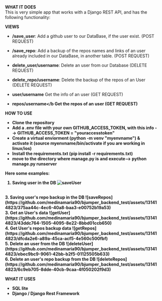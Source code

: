 <b>WHAT IT DOES</b>
<br>
This is very simple app that works with a Django REST API, and has the following functionality:

<b> VIEWS </b>
- <b>/save_user</b>: Add a github user to our DataBase, if the user exist. (POST REQUEST)
- <b>/save_repo</b>: Add a backup of the repos names and links of an user already included in our DataBase, in another table. (POST REQUEST)
  
- <b>delete_user/username</b>: Delete an user from our Database (DELETE REQUEST)
- <b>delete_repo/username</b>: Delete the backup of the repos of an User (DELETE REQUEST)
  
- <b>user/username</b> Get the info of an user (GET REQUEST)
- <b>repos/username</b Get the repos of an user (GET REQUEST)

<b>HOW TO USE</b>

- Clone the repository
- Add a .env file with your own GITHUB_ACCESS_TOKEN, with this info --> GITHUB_ACCESS_TOKEN = "youraccesstoken"
- Create a virtual enviorment (python -m venv "myenvname") & activate it (source myenvname/bin/activate if you are working in linux/ios)
- Install the requirements.txt (pip install -r requirements.txt)
- move to the directory where manage.py is and execute--> python manage.py runserver
  
Here some examples:
1. Saving user in the DB
   ![saveUser](https://github.com/medinamaria90/bjumper_backend_test/assets/131414823/ec1dc103-c412-4ad0-8117-8434c8d2788b)

<br>
3. Saving user's repo backup in the DB
  ![saveRepos](https://github.com/medinamaria90/bjumper_backend_test/assets/131414823/375aa44c-4ec6-40a8-baa3-e00752b19a53)

<br>
3. Get an User's data
![getUser](https://github.com/medinamaria90/bjumper_backend_test/assets/131414823/43ddc764-1505-4095-8e22-8bbd01ccb650)

<br>
4. Get User's repos backup data
![getRepos](https://github.com/medinamaria90/bjumper_backend_test/assets/131414823/dfcda2e6-a89a-45ca-acf5-4e560c500fbf)

<br>
5. Delete an user from the DB
![deleteUser](https://github.com/medinamaria90/bjumper_backend_test/assets/131414823/ebec9bc9-9061-42bb-b2f5-01125505b633)

<br>
6. Delete an user's repo backup from the DB
![deleteRepos](https://github.com/medinamaria90/bjumper_backend_test/assets/131414823/6c9eb705-8dde-40cb-9caa-4f050202f9d3)


<b>WHAT IT USES</b>
- SQL lite
- Django / Django Rest Framework
